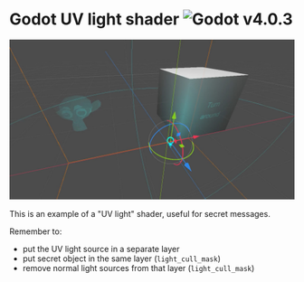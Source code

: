 # Godot UV light shader ![Godot v4.0.3](https://img.shields.io/badge/godot-v4.0.3-%23478cbf)

![Screenshot](./screenshot.jpg?raw=true)

This is an example of a "UV light" shader, useful for secret messages.

Remember to:
* put the UV light source in a separate layer
* put secret object in the same layer (`light_cull_mask`)
* remove normal light sources from that layer (`light_cull_mask`)
